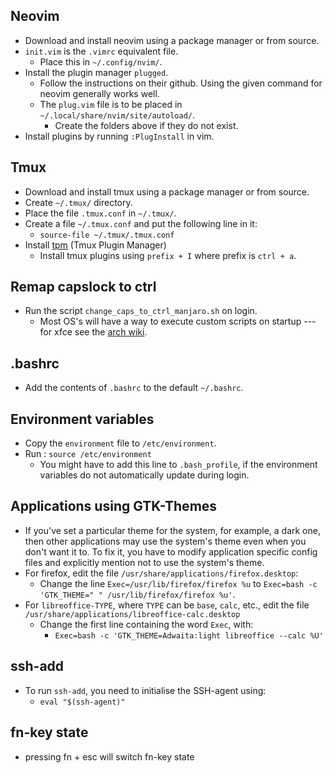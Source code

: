 ## Neovim
* Download and install neovim using a package manager or from source.
* `init.vim` is the `.vimrc` equivalent file.
    * Place this in `~/.config/nvim/`.
* Install the plugin manager `plugged`.
    * Follow the instructions on their github. Using the given command for neovim generally works well.
    * The `plug.vim` file is to be placed in `~/.local/share/nvim/site/autoload/`.
        * Create the folders above if they do not exist.
* Install plugins by running `:PlugInstall` in vim.

## Tmux
* Download and install tmux using a package manager or from source.
* Create `~/.tmux/` directory.
* Place the file `.tmux.conf` in `~/.tmux/`.
* Create a file `~/.tmux.conf` and put the following line in it:
    * `source-file ~/.tmux/.tmux.conf`
* Install [tpm](https://github.com/tmux-plugins/tpm) (Tmux Plugin Manager)
    * Install tmux plugins using `prefix + I` where prefix is `ctrl + a`.

## Remap capslock to ctrl
* Run the script `change_caps_to_ctrl_manjaro.sh` on login.
    * Most OS's will have a way to execute custom scripts on startup --- for xfce see the [arch wiki](https://wiki.archlinux.org/index.php/xfce#Autostart).

## .bashrc
* Add the contents of `.bashrc` to the default `~/.bashrc`.

## Environment variables
* Copy the `environment` file to `/etc/environment`.
* Run : `source /etc/environment`
    * You might have to add this line to `.bash_profile`, if the environment variables do not automatically update during login.

## Applications using GTK-Themes
* If you've set a particular theme for the system, for example, a dark one, then other applications may use the system's theme even when you don't want it to. To fix it, you have to modify application specific config files and explicitly mention not to use the system's theme.
* For firefox, edit the file `/usr/share/applications/firefox.desktop`:
    * Change the line `Exec=/usr/lib/firefox/firefox %u` to `Exec=bash -c 'GTK_THEME=" " /usr/lib/firefox/firefox %u'`.
* For `libreoffice-TYPE`, where `TYPE` can be `base`, `calc`, etc., edit the file `/usr/share/applications/libreoffice-calc.desktop`
    * Change the first line containing the word `Exec`, with:
        * `Exec=bash -c 'GTK_THEME=Adwaita:light libreoffice --calc %U'`

## ssh-add
* To run `ssh-add`, you need to initialise the SSH-agent using:
    * `eval "$(ssh-agent)"`
## fn-key state
* pressing fn + esc will switch fn-key state
